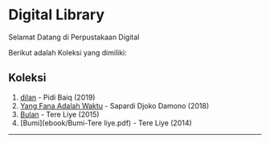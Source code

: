 # Digital Library

Selamat Datang di Perpustakaan Digital

Berikut adalah Koleksi yang dimiliki:
## Koleksi

1. [dilan](ebook/pidi-baiq-dilan-1.pdf) - Pidi Baiq (2019)
2. [Yang Fana Adalah Waktu](ebook/Yangfanaadalahwaktu.pdf) - Sapardi Djoko Damono  (2018)
3. [Bulan](ebook/TereLiye-Bulan.pdf) - Tere Liye (2015)
4. [Bumi](ebook/Bumi-Tere liye.pdf) - Tere Liye (2014)

---
